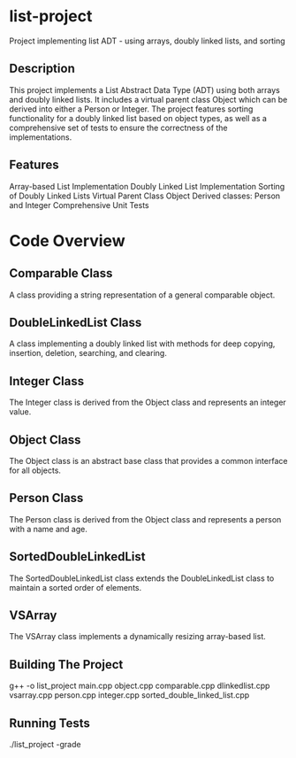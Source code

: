 # list-project
Project implementing list ADT - using arrays, doubly linked lists, and sorting

## Description
This project implements a List Abstract Data Type (ADT) using both arrays and doubly linked lists. It includes a virtual parent class Object which can be derived into either a Person or Integer. The project features sorting functionality for a doubly linked list based on object types, as well as a comprehensive set of tests to ensure the correctness of the implementations.

## Features
Array-based List Implementation
Doubly Linked List Implementation
Sorting of Doubly Linked Lists
Virtual Parent Class Object
Derived classes: Person and Integer
Comprehensive Unit Tests

# Code Overview

## Comparable Class
A class providing a string representation of a general comparable object.

## DoubleLinkedList Class
A class implementing a doubly linked list with methods for deep copying, insertion, deletion, searching, and clearing.

## Integer Class
The Integer class is derived from the Object class and represents an integer value.

## Object Class
The Object class is an abstract base class that provides a common interface for all objects.

## Person Class
The Person class is derived from the Object class and represents a person with a name and age.

## SortedDoubleLinkedList
The SortedDoubleLinkedList class extends the DoubleLinkedList class to maintain a sorted order of elements.

## VSArray
The VSArray class implements a dynamically resizing array-based list.


## Building The Project
g++ -o list_project main.cpp object.cpp comparable.cpp dlinkedlist.cpp vsarray.cpp person.cpp integer.cpp sorted_double_linked_list.cpp

## Running Tests
./list_project -grade
